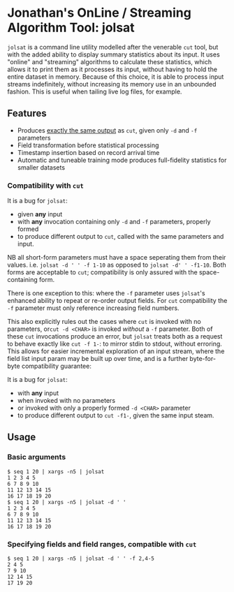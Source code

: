 # Jonathan's OnLine / Streaming Algorithm Tool: jolsat

`jolsat` is a command line utility modelled after the venerable `cut` tool, but with the added ability to display summary statistics about its input. It uses "online" and "streaming" algorithms to calculate these statistics, which allows it to print them as it processes its input, without having to hold the entire dataset in memory. Because of this choice, it is able to process input streams indefinitely, without increasing its memory use in an unbounded fashion. This is useful when tailing live log files, for example.

## Features

- Produces [exactly the same output](#compatibility-with-cut) as `cut`, given only `-d` and `-f` parameters
- Field transformation before statistical processing
- Timestamp insertion based on record arrival time
- Automatic and tuneable training mode produces full-fidelity statistics for smaller datasets

### Compatibility with `cut`

It is a bug for `jolsat`:

- given **any** input
- with **any** invocation containing only `-d` and `-f` parameters, properly formed
- to produce different output to `cut`, called with the same parameters and input.

NB all short-form parameters must have a space seperating them from their values. i.e. `jolsat -d ' ' -f 1-10` as opposed to `jolsat -d' ' -f1-10`. Both forms are acceptable to `cut`; compatibility is only assured with the space-containing form.

There is one exception to this: where the `-f` parameter uses `jolsat`'s enhanced ability to repeat or re-order output fields. For `cut` compatibility the `-f` parameter must only reference increasing field numbers.

This also explicitly rules out the cases where `cut` is invoked with no parameters, or`cut -d <CHAR>` is invoked *without* a `-f` parameter. Both of these `cut` invocations produce an error, but `jolsat` treats both as a request to behave exactly like `cut -f 1-`: to mirror stdin to stdout, without erroring. This allows for easier incremental exploration of an input stream, where the field list input param may be built up over time, and is a further byte-for-byte compatibility guarantee:

It is a bug for `jolsat`:

- with **any** input
- when invoked with no parameters
- or invoked with only a properly formed `-d <CHAR>` parameter
- to produce different output to `cut -f1-`, given the same input steam.

## Usage

### Basic arguments

```
$ seq 1 20 | xargs -n5 | jolsat
1 2 3 4 5
6 7 8 9 10
11 12 13 14 15
16 17 18 19 20
$ seq 1 20 | xargs -n5 | jolsat -d ' '
1 2 3 4 5
6 7 8 9 10
11 12 13 14 15
16 17 18 19 20
```

### Specifying fields and field ranges, compatible with `cut`

```
$ seq 1 20 | xargs -n5 | jolsat -d ' ' -f 2,4-5
2 4 5
7 9 10
12 14 15
17 19 20
```
